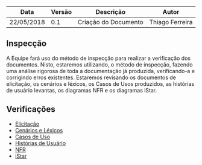 |Data|Versão|Descrição|Autor|
|----|------|---------|-----|
|22/05/2018|0.1|Criação do Documento|Thiago Ferreira|

## Inspecção
A Equipe fará uso do método de inspecção para realizar a verificação dos documentos. Nisto, estaremos utilizando, o método de inspecção, fazendo uma análise rigorosa de toda a documentação já produzida, verificando-a e corrigindo erros existentes. Estaremos revisando os documentos de elicitação, os cenários e léxicos, os Casos de Usos produzidos, as histórias de usuário levantas, os diagramas NFR e os diagramas iStar.

## Verificações
* [Elicitação](Verificação-Elicitação)
* [Cenários e Léxicos](Verificação-Cenários-e-Léxicos)
* [Casos de Uso](Verificação-Casos-de-Uso)
* [Histórias de Usuário](Verificação-Histórias-de-Usuário)
* [NFR](Verificação-NFR)
* [iStar](Verificação-iStar)
